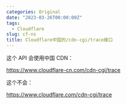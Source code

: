 ```yaml
---
categories: Original
date: "2023-03-26T00:00:00Z"
tags:
  - Cloudflare
slug: cf-ns
title: Cloudflare中国的/cdn-cgi/trace接口
---
```


这个 API 会使用中国 CDN：

https://www.cloudflare-cn.com/cdn-cgi/trace

这个不会：

https://www.cloudflare.com/cdn-cgi/trace
